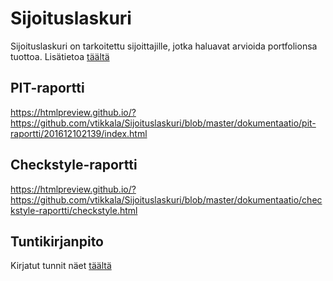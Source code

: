 # Sijoituslaskuri

Sijoituslaskuri on tarkoitettu sijoittajille, jotka haluavat arvioida portfolionsa tuottoa.
Lisätietoa [täältä](dokumentaatio/aiheenKuvausJaRakenne.md)

## PIT-raportti

https://htmlpreview.github.io/?https://github.com/vtikkala/Sijoituslaskuri/blob/master/dokumentaatio/pit-raportti/201612102139/index.html

## Checkstyle-raportti

https://htmlpreview.github.io/?https://github.com/vtikkala/Sijoituslaskuri/blob/master/dokumentaatio/checkstyle-raportti/checkstyle.html

## Tuntikirjanpito
Kirjatut tunnit näet [täältä](dokumentaatio/tuntikirjanpito.md)

